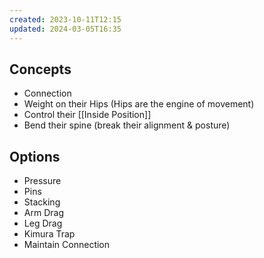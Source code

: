 ```yaml
---
created: 2023-10-11T12:15
updated: 2024-03-05T16:35
---
```

## Concepts
- Connection
- Weight on their Hips (Hips are the engine of movement)
- Control their [[Inside Position]]
- Bend their spine (break their alignment & posture)
## Options
- Pressure
- Pins
- Stacking
- Arm Drag
- Leg Drag
- Kimura Trap 
- Maintain Connection
